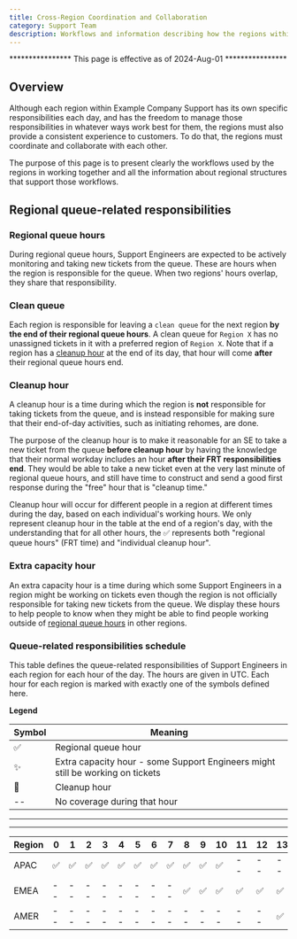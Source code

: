 ```yaml
---
title: Cross-Region Coordination and Collaboration
category: Support Team
description: Workflows and information describing how the regions within Support coordinate and collaborate with each other
---
```

 **************** This page is effective as of 2024-Aug-01 ****************

## Overview

Although each region within Example Company Support has its own specific responsibilities
each day, and has the freedom to manage those responsibilities in whatever ways
work best for them, the regions must also provide a consistent experience to
customers. To do that, the regions must coordinate and collaborate with each
other.

The purpose of this page is to present clearly the workflows used by the regions
in working together and all the information about regional structures that
support those workflows.

## Regional queue-related responsibilities

### Regional queue hours

During regional queue hours, Support Engineers are expected to be actively
monitoring and taking new tickets from the queue. These are hours when the
region is responsible for the queue. When two regions' hours overlap, they share
that responsibility.

### Clean queue

Each region is responsible for leaving a `clean queue` for the next region
**by the end of their regional queue hours**. A clean queue for `Region X` has
no unassigned tickets in it with a preferred region of `Region X`. Note that if
a region has a [cleanup hour](#cleanup-hour) at the end of its day, that hour
will come **after** their regional queue hours end.

### Cleanup hour

A cleanup hour is a time during which the region is **not** responsible for
taking tickets from the queue, and is instead responsible for making sure that
their end-of-day activities, such as initiating rehomes, are done.

The purpose of the cleanup hour is to make it reasonable for an SE to take a new
ticket from the queue **before cleanup hour** by having the knowledge that their
normal workday includes an hour **after their FRT responsibilities end**.
They would be able to take a new ticket even at the very last minute of
regional queue hours, and still have time to construct and send a good first
response during the "free" hour that is "cleanup time."

Cleanup hour will occur for different people in a region at different times
during the day, based on each individual's working hours. We only represent
cleanup hour in the table at the end of a region's day, with the understanding
that for all other hours, the ✅ represents both "regional queue hours" (FRT
time) and "individual cleanup hour".

### Extra capacity hour

An extra capacity hour is a time during which some Support Engineers in a
region might be working on tickets even though the region is not
officially responsible for taking new tickets from the queue. We display these
hours to help people to know when they might be able to find people working
outside of [regional queue hours](#regional-queue-hours) in other regions.

### Queue-related responsibilities schedule

This table defines the queue-related responsibilities of Support Engineers in
each region for each hour of the day. The hours are given in UTC. Each hour for
each region is marked with exactly one of the symbols defined here.

**Legend**

| Symbol | Meaning |
|--------|---------|
| ✅ | Regional queue hour |
| ✨ | Extra capacity hour - some Support Engineers might still be working on tickets |
| 🔨 | Cleanup hour |
| -- | No coverage during that hour |

---
---

| Region | 0 | 1 | 2 | 3 | 4 | 5 | 6 | 7 | 8 | 9 | 10 | 11 | 12 | 13 | 14 | 15 | 16 | 17 | 18 | 19 | 20 | 21 | 22 | 23 |
|--------------|----|---|---|---|---|---|---|---|---|---|----|----|----|----|----|----|----|----|----|----|----|----|----|----|
| APAC | ✅ | ✅ | ✅ | ✅ | ✅ | ✅ | ✅ | ✅ | ✅ | ✅ | ✅ | -- | -- | -- | -- | -- | -- | -- | -- | -- | -- | ✨ | ✨ | ✅ |
| EMEA | -- | -- | -- | -- | -- | -- | -- | -- | ✅ | ✅ | ✅ | ✅ | ✅ | ✅ | ✅ | ✅  | -- | -- | -- | -- | -- | -- | -- | -- |
| AMER | -- | -- | -- | -- | -- | -- | -- | -- | -- | -- | -- | -- | -- | ✅ | ✅ | ✅ | ✅ | ✅ | ✅ | ✅ | ✅ | ✅ | ✅ | 🔨 |
